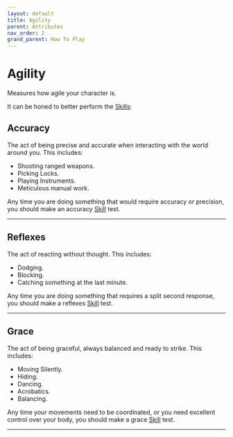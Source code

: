 ```yaml
---
layout: default
title: Agility
parent: Attributes
nav_order: 2
grand_parent: How To Play
---
```

# Agility

Measures how agile your character is.

It can be honed to better perform the [Skills](Skills):
## Accuracy
The act of being precise and accurate when interacting with the world around you. This includes:
* Shooting ranged weapons.
* Picking Locks.
* Playing Instruments.
* Meticulous manual work.

Any time you are doing something that would require accuracy or precision, you should make an accuracy [Skill](Skills) test.

---
## Reflexes
The act of reacting without thought. This includes:
* Dodging.
* Blocking.
* Catching something at the last minute.

Any time you are doing something that requires a split second response, you should make a reflexes [Skill](Skills) test.

---
## Grace
The act of being graceful, always balanced and ready to strike. This includes:
* Moving Silently.
* Hiding.
* Dancing.
* Acrobatics.
* Balancing.

Any time your movements need to be coordinated, or you need excellent control over your body, you should make a grace [Skill](Skills) test.

---

